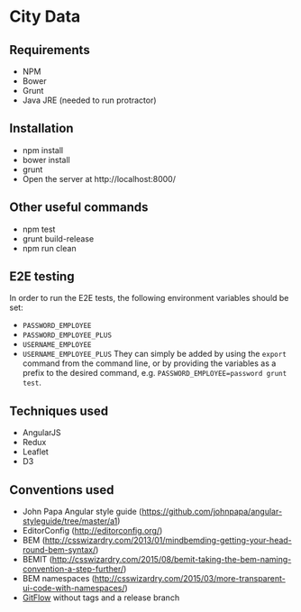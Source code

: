 # City Data

## Requirements
- NPM
- Bower
- Grunt
- Java JRE (needed to run protractor)

## Installation
- npm install
- bower install
- grunt
- Open the server at http://localhost:8000/

## Other useful commands
- npm test
- grunt build-release
- npm run clean

## E2E testing
In order to run the E2E tests, the following environment variables should be set:
- `PASSWORD_EMPLOYEE`
- `PASSWORD_EMPLOYEE_PLUS`
- `USERNAME_EMPLOYEE`
- `USERNAME_EMPLOYEE_PLUS`
They can simply be added by using the `export` command from the command line, or by providing the variables as a
prefix to the desired command, e.g. `PASSWORD_EMPLOYEE=password grunt test`.

## Techniques used
- AngularJS
- Redux
- Leaflet
- D3

## Conventions used
- John Papa Angular style guide (https://github.com/johnpapa/angular-styleguide/tree/master/a1)
- EditorConfig (http://editorconfig.org/)
- BEM (http://csswizardry.com/2013/01/mindbemding-getting-your-head-round-bem-syntax/)
- BEMIT (http://csswizardry.com/2015/08/bemit-taking-the-bem-naming-convention-a-step-further/)
- BEM namespaces (http://csswizardry.com/2015/03/more-transparent-ui-code-with-namespaces/)
- [GitFlow](https://datasift.github.io/gitflow/IntroducingGitFlow.html) without tags and a release branch
